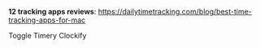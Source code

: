 **12 tracking apps reviews**: https://dailytimetracking.com/blog/best-time-tracking-apps-for-mac

Toggle
Timery
Clockify